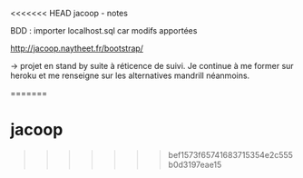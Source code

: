 <<<<<<< HEAD
jacoop - notes

BDD : importer localhost.sql car modifs apportées

http://jacoop.naytheet.fr/bootstrap/

-> projet en stand by suite à réticence de suivi. Je continue à me former sur heroku et me renseigne sur les alternatives mandrill néanmoins.

=======
# jacoop
>>>>>>> bef1573f65741683715354e2c555b0d3197eae15

